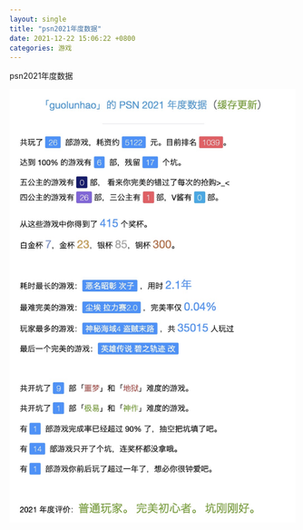 ```yaml
---
layout: single
title: "psn2021年度数据"
date: 2021-12-22 15:06:22 +0800
categories: 游戏
---
```


psn2021年度数据

![image](/assets/images/2021-12-22/psn2021年度数据.png)
